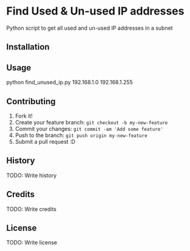# Find Used & Un-used IP addresses

Python script to get all used and un-used IP addresses in a subnet

## Installation


## Usage

python find_unused_ip.py 192.168.1.0 192.168.1.255

## Contributing

1. Fork it!
2. Create your feature branch: `git checkout -b my-new-feature`
3. Commit your changes: `git commit -am 'Add some feature'`
4. Push to the branch: `git push origin my-new-feature`
5. Submit a pull request :D

## History

TODO: Write history

## Credits

TODO: Write credits

## License

TODO: Write license

